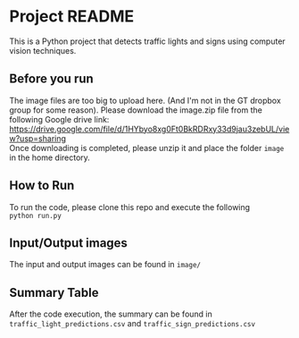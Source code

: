 # Project README

This is a Python project that detects traffic lights and signs using computer vision techniques.

## Before you run
The image files are too big to upload here. (And I'm not in the GT dropbox group for some reason). Please download the image.zip file from the following Google drive link: <br >
https://drive.google.com/file/d/1HYbyo8xg0Ft0BkRDRxy33d9jau3zebUL/view?usp=sharing <br >
Once downloading is completed, please unzip it and place the folder `image` in the home directory.

## How to Run
To run the code, please clone this repo and execute the following <br >
`python run.py`

## Input/Output images
The input and output images can be found in `image/` <br >

## Summary Table
After the code execution, the summary can be found in `traffic_light_predictions.csv` and `traffic_sign_predictions.csv`
